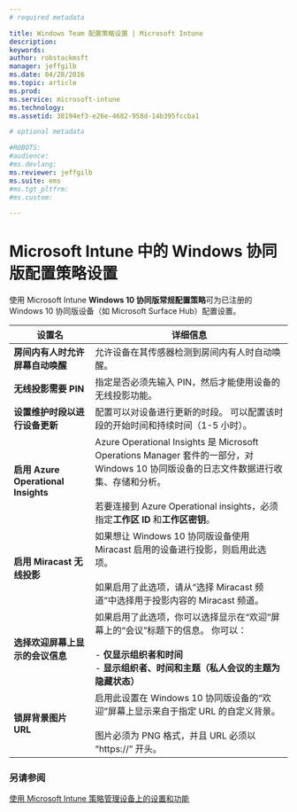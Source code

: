 ```yaml
---
# required metadata

title: Windows Team 配置策略设置 | Microsoft Intune
description:
keywords:
author: robstackmsft
manager: jeffgilb
ms.date: 04/28/2016
ms.topic: article
ms.prod:
ms.service: microsoft-intune
ms.technology:
ms.assetid: 38194ef3-e26e-4682-958d-14b395fccba1

# optional metadata

#ROBOTS:
#audience:
#ms.devlang:
ms.reviewer: jeffgilb
ms.suite: ems
#ms.tgt_pltfrm:
#ms.custom:

---
```


# Microsoft Intune 中的 Windows 协同版配置策略设置
使用 Microsoft Intune **Windows 10 协同版常规配置策略**可为已注册的 Windows 10 协同版设备（如 Microsoft Surface Hub）配置设置。

|设置名|详细信息|
|----------------|-----------|
|**房间内有人时允许屏幕自动唤醒**|允许设备在其传感器检测到房间内有人时自动唤醒。|
|**无线投影需要 PIN**|指定是否必须先输入 PIN，然后才能使用设备的无线投影功能。|
|**设置维护时段以进行设备更新**|配置可以对设备进行更新的时段。 可以配置该时段的开始时间和持续时间（1-5 小时）。|
|**启用 Azure Operational Insights**|Azure Operational Insights 是 Microsoft Operations Manager 套件的一部分，对 Windows 10 协同版设备的日志文件数据进行收集、存储和分析。<br /><br />若要连接到 Azure Operational insights，必须指定**工作区 ID** 和**工作区密钥**。|
|**启用 Miracast 无线投影**|如果想让 Windows 10 协同版设备使用 Miracast 启用的设备进行投影，则启用此选项。<br /><br />如果启用了此选项，请从“选择 Miracast 频道”中选择用于投影内容的 Miracast 频道。|
|**选择欢迎屏幕上显示的会议信息**|如果启用了此选项，你可以选择显示在“欢迎”屏幕上的“会议”标题下的信息。 你可以：<br /><br />-   **仅显示组织者和时间**<br />-   **显示组织者、时间和主题（私人会议的主题为隐藏状态）**|
|**锁屏背景图片 URL**|启用此设置在 Windows 10 协同版设备的“欢迎”屏幕上显示来自于指定 URL 的自定义背景。<br /><br />图片必须为 PNG 格式，并且 URL 必须以 “https://” 开头。|


### 另请参阅
[使用 Microsoft Intune 策略管理设备上的设置和功能](manage-settings-and-features-on-your-devices-with-microsoft-intune-policies.md)



<!--HONumber=May16_HO2-->


